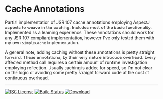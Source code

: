 Cache Annotations
=================
Partial implementation of JSR 107 cache annotations employing AspectJ aspects to weave in the caching. Includes most
of the basic functionality. Implemented as a learning experience. These annotations should
work for any JSR 107 compliant implementation, however I've only tested them with my own `SimpleCache` implementation.

A general note, adding caching without these annotations is pretty straight forward. These annotations, by their very
nature introduce overhead. Every affected method call requires a certain amount of runtime investigation employing
reflection.  Usually caching is added for speed, so I'm not clear on the logic of avoiding some pretty straight forward
code at the cost of continuous overhead.

-----
[![ISC License](http://shields-nwillc.rhcloud.com/shield/tldrlegal?package=ISC)](http://shields-nwillc.rhcloud.com/homepage/tldrlegal?package=ISC)
[![Build Status](http://shields-nwillc.rhcloud.com/shield/travis-ci?path=nwillc&package=cache-annotations)](http://shields-nwillc.rhcloud.com/homepage/travis-ci?path=nwillc&package=cache-annotations)
[![Download](http://shields-nwillc.rhcloud.com/shield/jcenter?path=nwillc&package=cache-annotations)](http://shields-nwillc.rhcloud.com/homepage/jcenter?group=com.github.nwillc&package=cache-annotations&path=nwillc/maven/cache-annotations)
